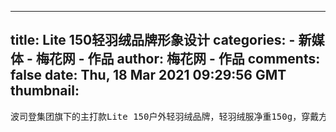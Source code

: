 
---
title: Lite 150轻羽绒品牌形象设计
categories: 
    - 新媒体
    - 梅花网 - 作品
author: 梅花网 - 作品
comments: false
date: Thu, 18 Mar 2021 09:29:56 GMT
thumbnail: 
---

<div>   
<pre>波司登集团旗下的主打款Lite 150户外轻羽绒品牌，轻羽绒服净重150g，穿戴方便，是针对年轻有态度的90后年轻群体市场推出的全新品牌。分析90后人群特征后，将羽绒服的“羽”字作为创意出发点，非衬线字体图形化，纯粹且赋有90后的锐气，黄色和灰色是产品主打色，对比和视觉冲击力强。</pre>  
</div>
            